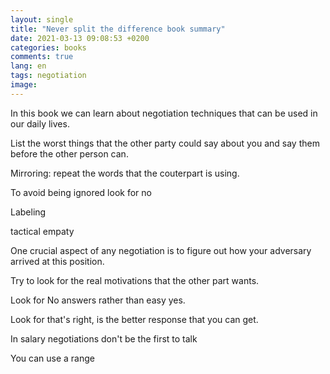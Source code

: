 ```yaml
---
layout: single
title: "Never split the difference book summary"
date: 2021-03-13 09:08:53 +0200
categories: books
comments: true
lang: en
tags: negotiation
image: 
---
```



In this book we can learn about negotiation techniques that can be used in our daily lives.

List the worst things that the other party could say about you and say them before the other person can.

Mirroring: repeat the words that the couterpart is using.

To avoid being ignored look for no



Labeling

tactical empaty

One crucial aspect of any negotiation is to figure out how your adversary arrived at this position.

Try to look for the real motivations that the other part wants.

Look for No answers rather than easy yes.

Look for that's right, is the better response that you can get.

In salary negotiations don't be the first to talk

You can use a range 



